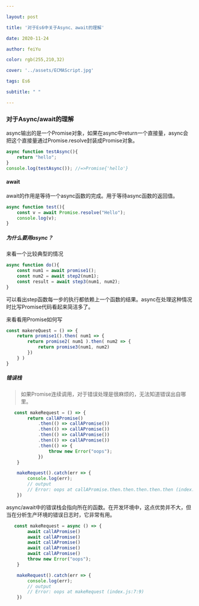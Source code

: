 ```yaml
---

layout: post

title: '对于Es6中关于Async、await的理解'

date: 2020-11-24

author: feiYu

color: rgb(255,210,32)

cover: '../assets/ECMAScript.jpg'

tags: Es6

subtitle: " "

---
```


### 对于Async/await的理解

async输出的是一个Promise对象，如果在async中return一个直接量，async会把这个直接量通过Promise.resolve封装成Promise对象。

```typescript
async function testAsync(){
	return "hello";
}
console.log(testAsync()); //=>Promise{'hello'}
```

#### await

await的作用是等待一个async函数的完成。用于等待async函数的返回值。

```typescript
async function test(){
	const v = await Promise.resolve("Hello");
	console.log(v);
}
```

##### 为什么要用async？

来看一个比较典型的情况

```javascript
async function do(){
	const num1 = await promise1();
	const num2 = await step2(num1);
	const result = await step3(num1, num2);
}
```

可以看出step函数每一步的执行都依赖上一个函数的结果。async在处理这种情况时比写Promise代码看起来简洁多了。

来看看用Promise如何写

```javascript
const makereQuest = () => {
	return promise1().then( num1 => {
		return promise2( num1 ).then( num2 => {
			return promise3(num1, num2)
		})
	} )
}
```

##### 错误栈

> 如果Promise连续调用，对于错误处理是很麻烦的，无法知道错误出自哪里。

```javascript
   const makeRequest = () => {
        return callAPromise()
            .then(() => callAPromise())
            .then(() => callAPromise())
            .then(() => callAPromise())
            .then(() => callAPromise())
            .then(() => {
                throw new Error("oops");
            })
    }

    makeRequest().catch(err => {
        console.log(err);
        // output
        // Error: oops at callAPromise.then.then.then.then.then (index.js:8:13)
    })
```



async/await中的错误栈会指向所在的函数。在开发环境中，这点优势并不大，但当在分析生产环境的错误日志时，它非常有用。

```javascript
   const makeRequest = async () => {
        await callAPromise()
        await callAPromise()
        await callAPromise()
        await callAPromise()
        await callAPromise()
        throw new Error("oops");
    }

    makeRequest().catch(err => {
        console.log(err);
        // output
        // Error: oops at makeRequest (index.js:7:9)
    })
```

